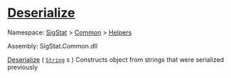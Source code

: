 # [Deserialize](./SerializationHelper-100664028.md)

Namespace: [SigStat]() > [Common](./../../README.md) > [Helpers](./../README.md)

Assembly: SigStat.Common.dll

[Deserialize](./SerializationHelper-100664028.md) ( [`String`](https://docs.microsoft.com/en-us/dotnet/api/System.String) s )              Constructs object from strings that were serialized previously
